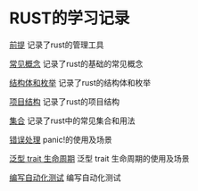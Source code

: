 # RUST的学习记录
[前提](./rust_premise.md) 记录了rust的管理工具 

[常见概念](./rust_grammar.md) 记录了rust的基础的常见概念 

[结构体和枚举](./rust_struct_enum.md) 记录了rust的结构体和枚举  

[项目结构](./rust_framework.md) 记录了rust的项目结构  

[集合](./rust_collections.md) 记录了rust中的常见集合和用法  

[错误处理](./rust_error_handing.md) panic!的使用及场景  

[泛型 trait 生命周期](./rust_trait.md) 泛型 trait 生命周期的使用及场景  

[编写自动化测试](./rust_test.md) 编写自动化测试   